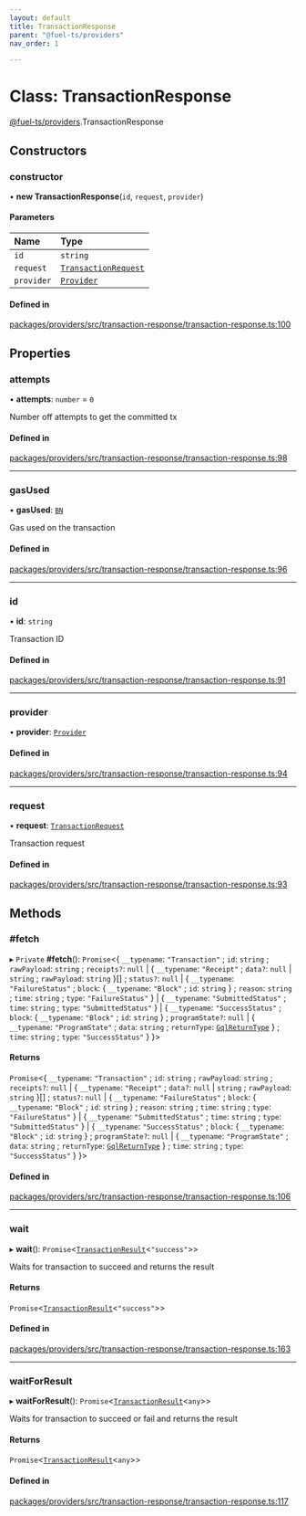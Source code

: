 ```yaml
---
layout: default
title: TransactionResponse
parent: "@fuel-ts/providers"
nav_order: 1

---
```


# Class: TransactionResponse

[@fuel-ts/providers](../index.md).TransactionResponse

## Constructors

### constructor

• **new TransactionResponse**(`id`, `request`, `provider`)

#### Parameters

| Name | Type |
| :------ | :------ |
| `id` | `string` |
| `request` | [`TransactionRequest`](../index.md#transactionrequest) |
| `provider` | [`Provider`](Provider.md) |

#### Defined in

[packages/providers/src/transaction-response/transaction-response.ts:100](https://github.com/FuelLabs/fuels-ts/blob/master/packages/providers/src/transaction-response/transaction-response.ts#L100)

## Properties

### attempts

• **attempts**: `number` = `0`

Number off attempts to get the committed tx

#### Defined in

[packages/providers/src/transaction-response/transaction-response.ts:98](https://github.com/FuelLabs/fuels-ts/blob/master/packages/providers/src/transaction-response/transaction-response.ts#L98)

___

### gasUsed

• **gasUsed**: [`BN`](internal-BN.md)

Gas used on the transaction

#### Defined in

[packages/providers/src/transaction-response/transaction-response.ts:96](https://github.com/FuelLabs/fuels-ts/blob/master/packages/providers/src/transaction-response/transaction-response.ts#L96)

___

### id

• **id**: `string`

Transaction ID

#### Defined in

[packages/providers/src/transaction-response/transaction-response.ts:91](https://github.com/FuelLabs/fuels-ts/blob/master/packages/providers/src/transaction-response/transaction-response.ts#L91)

___

### provider

• **provider**: [`Provider`](Provider.md)

#### Defined in

[packages/providers/src/transaction-response/transaction-response.ts:94](https://github.com/FuelLabs/fuels-ts/blob/master/packages/providers/src/transaction-response/transaction-response.ts#L94)

___

### request

• **request**: [`TransactionRequest`](../index.md#transactionrequest)

Transaction request

#### Defined in

[packages/providers/src/transaction-response/transaction-response.ts:93](https://github.com/FuelLabs/fuels-ts/blob/master/packages/providers/src/transaction-response/transaction-response.ts#L93)

## Methods

### #fetch

▸ `Private` **#fetch**(): `Promise`<{ `__typename`: ``"Transaction"`` ; `id`: `string` ; `rawPayload`: `string` ; `receipts?`: ``null`` \| { `__typename`: ``"Receipt"`` ; `data?`: ``null`` \| `string` ; `rawPayload`: `string`  }[] ; `status?`: ``null`` \| { `__typename`: ``"FailureStatus"`` ; `block`: { `__typename`: ``"Block"`` ; `id`: `string`  } ; `reason`: `string` ; `time`: `string` ; `type`: ``"FailureStatus"``  } \| { `__typename`: ``"SubmittedStatus"`` ; `time`: `string` ; `type`: ``"SubmittedStatus"``  } \| { `__typename`: ``"SuccessStatus"`` ; `block`: { `__typename`: ``"Block"`` ; `id`: `string`  } ; `programState?`: ``null`` \| { `__typename`: ``"ProgramState"`` ; `data`: `string` ; `returnType`: [`GqlReturnType`](../enums/internal-GqlReturnType.md)  } ; `time`: `string` ; `type`: ``"SuccessStatus"``  }  }\>

#### Returns

`Promise`<{ `__typename`: ``"Transaction"`` ; `id`: `string` ; `rawPayload`: `string` ; `receipts?`: ``null`` \| { `__typename`: ``"Receipt"`` ; `data?`: ``null`` \| `string` ; `rawPayload`: `string`  }[] ; `status?`: ``null`` \| { `__typename`: ``"FailureStatus"`` ; `block`: { `__typename`: ``"Block"`` ; `id`: `string`  } ; `reason`: `string` ; `time`: `string` ; `type`: ``"FailureStatus"``  } \| { `__typename`: ``"SubmittedStatus"`` ; `time`: `string` ; `type`: ``"SubmittedStatus"``  } \| { `__typename`: ``"SuccessStatus"`` ; `block`: { `__typename`: ``"Block"`` ; `id`: `string`  } ; `programState?`: ``null`` \| { `__typename`: ``"ProgramState"`` ; `data`: `string` ; `returnType`: [`GqlReturnType`](../enums/internal-GqlReturnType.md)  } ; `time`: `string` ; `type`: ``"SuccessStatus"``  }  }\>

#### Defined in

[packages/providers/src/transaction-response/transaction-response.ts:106](https://github.com/FuelLabs/fuels-ts/blob/master/packages/providers/src/transaction-response/transaction-response.ts#L106)

___

### wait

▸ **wait**(): `Promise`<[`TransactionResult`](../index.md#transactionresult)<``"success"``\>\>

Waits for transaction to succeed and returns the result

#### Returns

`Promise`<[`TransactionResult`](../index.md#transactionresult)<``"success"``\>\>

#### Defined in

[packages/providers/src/transaction-response/transaction-response.ts:163](https://github.com/FuelLabs/fuels-ts/blob/master/packages/providers/src/transaction-response/transaction-response.ts#L163)

___

### waitForResult

▸ **waitForResult**(): `Promise`<[`TransactionResult`](../index.md#transactionresult)<`any`\>\>

Waits for transaction to succeed or fail and returns the result

#### Returns

`Promise`<[`TransactionResult`](../index.md#transactionresult)<`any`\>\>

#### Defined in

[packages/providers/src/transaction-response/transaction-response.ts:117](https://github.com/FuelLabs/fuels-ts/blob/master/packages/providers/src/transaction-response/transaction-response.ts#L117)
